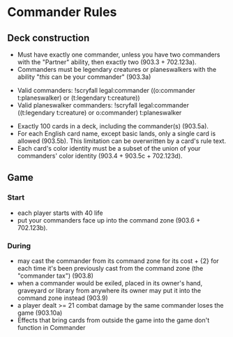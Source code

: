 # Commander Rules

## Deck construction

* Must have exactly one commander, unless you have two commanders with the "Partner" ability, then exactly two (903.3 + 702.123a).
* Commanders must be legendary creatures or planeswalkers with the ability "_this_ can be your commander" (903.3a)
 - Valid commanders:              !scryfall legal:commander ((o:commander t:planeswalker) or (t:legendary t:creature))
 - Valid planeswalker commanders: !scryfall legal:commander ((t:legendary t:creature) or o:commander) t:planeswalker
* Exactly 100 cards in a deck, including the commander(s) (903.5a).
* For each English card name, except basic lands, only a single card is allowed (903.5b). This limitation can be overwritten by a card's rule text.
* Each card's color identity must be a subset of the union of your commanders' color identity (903.4 + 903.5c + 702.123d).

## Game

### Start

 * each player starts with 40 life
 * put your commanders face up into the command zone (903.6 + 702.123b).

### During

 * may cast the commander from its command zone for its cost + {2} for each time it's been previously cast from the command zone (the "commander tax") (903.8)
 * when a commander would be exiled, placed in its owner's hand, graveyard or library from anywhere its owner may put it into the command zone instead (903.9)
 * a player dealt >= 21 combat damage by the same commander loses the game (903.10a)
 * Effects that bring cards from outside the game into the game don't function in Commander
